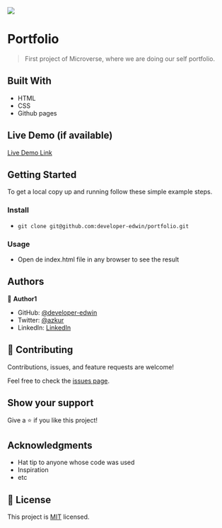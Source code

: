 ![](https://img.shields.io/badge/Microverse-blueviolet)

# Portfolio

> First project of Microverse, where we are doing our self portfolio.

## Built With

- HTML
- CSS
- Github pages

## Live Demo (if available)

[Live Demo Link](https://developer-edwin.github.io/portfolio/)

## Getting Started

To get a local copy up and running follow these simple example steps.

### Install

- `git clone git@github.com:developer-edwin/portfolio.git`

### Usage

- Open de index.html file in any browser to see the result

## Authors

👤 **Author1**

- GitHub: [@developer-edwin](https://github.com/developer-edwin)
- Twitter: [@azkur](https://twitter.com/azkur)
- LinkedIn: [LinkedIn](https://linkedin.com/in/linkedinhandle)

## 🤝 Contributing

Contributions, issues, and feature requests are welcome!

Feel free to check the [issues page](../../issues/).

## Show your support

Give a ⭐️ if you like this project!

## Acknowledgments

- Hat tip to anyone whose code was used
- Inspiration
- etc

## 📝 License

This project is [MIT](./MIT.md) licensed.
